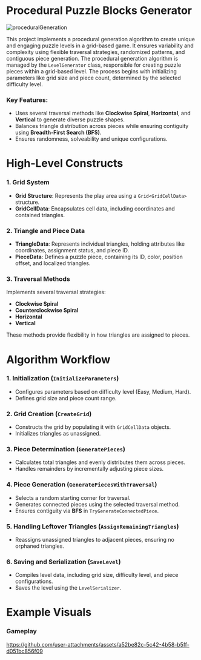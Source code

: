 # Procedural Puzzle Blocks Generator

![proceduralGeneration](https://github.com/user-attachments/assets/9e81b9a6-00bf-495d-b8a4-07e87b0cd40d)

This project implements a procedural generation algorithm to create unique and engaging puzzle levels in a grid-based game. It ensures variability and complexity using flexible traversal strategies, randomized patterns, and contiguous piece generation. The procedural generation algorithm is managed by the `LevelGenerator` class, responsible for creating puzzle pieces within a grid-based level. The process begins with initializing parameters like grid size and piece count, determined by the selected difficulty level. 

### Key Features:
- Uses several traversal methods like **Clockwise Spiral**, **Horizontal**, and **Vertical** to generate diverse puzzle shapes.
- Balances triangle distribution across pieces while ensuring contiguity using **Breadth-First Search (BFS)**.
- Ensures randomness, solveability and unique configurations.

# High-Level Constructs

### 1. Grid System
- **Grid Structure**: Represents the play area using a `Grid<GridCellData>` structure.
- **GridCellData**: Encapsulates cell data, including coordinates and contained triangles.

### 2. Triangle and Piece Data
- **TriangleData**: Represents individual triangles, holding attributes like coordinates, assignment status, and piece ID.
- **PieceData**: Defines a puzzle piece, containing its ID, color, position offset, and localized triangles.

### 3. Traversal Methods
Implements several traversal strategies:
- **Clockwise Spiral**
- **Counterclockwise Spiral**
- **Horizontal**
- **Vertical**

These methods provide flexibility in how triangles are assigned to pieces.

# Algorithm Workflow

### 1. Initialization (`InitializeParameters`)
- Configures parameters based on difficulty level (Easy, Medium, Hard).
- Defines grid size and piece count range.

### 2. Grid Creation (`CreateGrid`)
- Constructs the grid by populating it with `GridCellData` objects.
- Initializes triangles as unassigned.

### 3. Piece Determination (`GeneratePieces`)
- Calculates total triangles and evenly distributes them across pieces.
- Handles remainders by incrementally adjusting piece sizes.

### 4. Piece Generation (`GeneratePiecesWithTraversal`)
- Selects a random starting corner for traversal.
- Generates connected pieces using the selected traversal method.
- Ensures contiguity via **BFS** in `TryGenerateConnectedPiece`.

### 5. Handling Leftover Triangles (`AssignRemainingTriangles`)
- Reassigns unassigned triangles to adjacent pieces, ensuring no orphaned triangles.

### 6. Saving and Serialization (`SaveLevel`)
- Compiles level data, including grid size, difficulty level, and piece configurations.
- Saves the level using the `LevelSerializer`.

# Example Visuals
### Gameplay
https://github.com/user-attachments/assets/a52be82c-5c42-4b58-b5ff-d051bc856f09
